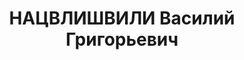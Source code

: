 ---
title: НАЦВЛИШВИЛИ Василий Григорьевич
description: "Род. в 1900, Кварельский район, с. Греми, грузин. Место проживания:\
  \ г. Тбилиси. Род занятий: главный ревизор Наркомфина. \n  Осужден Тройкой при НКВД\
  \ ГССР 02.12.1937. Мера наказания: расстрел с конфискацией личного имущества. Дата\
  \ расстрела: 05.12.1937"
---